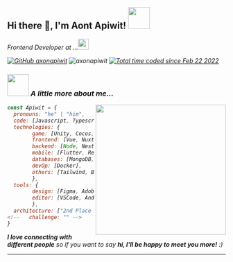 <!-- <img src="https://c.tenor.com/-2bDOemnX0IAAAAd/bojji-ranking.gif" alight="center" width="100%"> -->

<!-- <p align="center" >  
  <a href="https://github.com/anuraghazra/github-readme-stats"> 
<img  src="https://github-readme-stats.vercel.app/api?username=axonapiwit&&show_icons=true&theme=radical"/>
  </a>
</p>
 -->
 <h2> Hi there 👋, I'm Aont Apiwit! <img src="https://c.tenor.com/LG5kdQYR2zkAAAAi/anime-love.gif" width="50"></h2>
<p><em>Frontend Developer at ...<img src="https://c.tenor.com/xggBaDYUIaIAAAAi/dudu-bubu.gif" width="25">
</br>
<!-- <p>Unity Developer<img src="https://c.tenor.com/eb_1cgXn1KQAAAAi/cute-please.gif" width="30"> 
</em></p> -->

<!-- [![Twitter: AxonZtyle](https://img.shields.io/twitter/follow/AxonZtyle?style=social)](https://twitter.com/AxonZtyle) -->
[![GitHub axonapiwit](https://img.shields.io/github/followers/axonapiwit?label=follow&style=social)](https://github.com/axonapiwit)
<img src="https://komarev.com/ghpvc/?username=axonapiwit&label=Profile%20views&color=0e75b6&style=flat" alt="axonapiwit" /> 
<a href="https://wakatime.com/@axonapiwit">
<img src="https://wakatime.com/badge/user/3f531037-62ba-43cb-9c94-04e9770ac0bc.svg" alt="Total time coded since Feb 22 2022" /></a>



### <img src="https://c.tenor.com/MR3Q248Cv5oAAAAi/waifu.gif" width="50"> A little more about me...  
<img align='right' src="https://c.tenor.com/qbWJoFIh5mQAAAAd/ranking-of.gif" width="300">

```javascript
const Apiwit = {
  pronouns: "he" | "him",
  code: [Javascript, Typescript, HTML, CSS, Java, C#],
  technologies: {
        game: [Unity, Cocos, Godot],
        frontend: [Vue, Nuxt, Next, React, Getsby, Pixijs],
        backend: [Node, Nest, SpringBoot],
        mobile: [Flutter, ReactNative],
        databases: [MongoDB, MySql, Firebase],
        devOp: [Docker],
        others: [Tailwind, Bootstrap],
        },
  tools: {
        design: [Figma, Adobe Photoshop, Adobe Illustrator],
        editor: [VSCode, Android Studio],
        },
  architecture: ["2nd Place Reward HansHackthon"],
<!--   challenge: "" -->
}
```

<em><b>I love connecting with different people</b> so if you want to say <b>hi, I'll be happy to meet you more!</b> :)</em>

---



